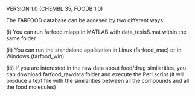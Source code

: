 VERSION 1.0 (CHEMBL 35, FOODB 1.0)

The FARFOOD database can be accesed by two different ways:

  (i) You can run farfood.mlapp in MATLAB with data_tesis8.mat within the same folder.
  
  (ii) You can run the standalone application in Linux (farfood_mac) or in Windows (farfood_win)
  
  (iii) If you are interested in the raw data about food/drug similarities, you can download farfood_rawdata folder and execute the Perl script (it will produce a text file with the similarities between all the compounds and all the food molecules)
